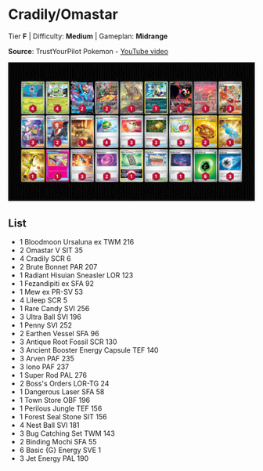 # Cradily/Omastar

Tier **F** | Difficulty: **Medium** | Gameplan: **Midrange**

**Source**: TrustYourPilot Pokemon - [YouTube video](www.youtube.com/watch?v=Gjh170_pem4)

![decklist](../../!Images/Standard/13BRS-SRC/Cradily-Omastar.PNG)

## List
* 1 Bloodmoon Ursaluna ex TWM 216
* 2 Omastar V SIT 35
* 4 Cradily SCR 6
* 2 Brute Bonnet PAR 207
* 1 Radiant Hisuian Sneasler LOR 123
* 1 Fezandipiti ex SFA 92
* 1 Mew ex PR-SV 53
* 4 Lileep SCR 5
* 1 Rare Candy SVI 256
* 3 Ultra Ball SVI 196
* 1 Penny SVI 252
* 2 Earthen Vessel SFA 96
* 3 Antique Root Fossil SCR 130
* 3 Ancient Booster Energy Capsule TEF 140
* 3 Arven PAF 235
* 3 Iono PAF 237
* 1 Super Rod PAL 276
* 2 Boss's Orders LOR-TG 24
* 1 Dangerous Laser SFA 58
* 1 Town Store OBF 196
* 1 Perilous Jungle TEF 156
* 1 Forest Seal Stone SIT 156
* 4 Nest Ball SVI 181
* 3 Bug Catching Set TWM 143
* 2 Binding Mochi SFA 55
* 6 Basic {G} Energy SVE 1
* 3 Jet Energy PAL 190
